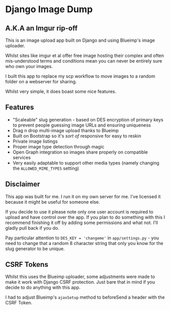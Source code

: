 # Django Image Dump
## A.K.A an Imgur rip-off

This is an image upload app built on Django and using Blueimp's image uploader.

Whilst sites like imgur et al offer free image hosting their complex and often mis-understood terms and conditions mean
you can never be entirely sure who own your images.

I built this app to replace my scp workflow to move images to a random folder on a webserver for sharing.

Whilst very simple, it does boast some nice features.

## Features

- "Scaleable" slug generation - based on DES encryption of primary keys to prevent people guessing image URLs and ensuring uniqueness
- Drag n drop multi-image upload thanks to Blueimp
- Built on Bootstrap so it's _sort of_ responsive for easy to reskin
- Private image listings
- Proper image type detection through magic
- Open Graph integration so images share properly on compatible services
- Very easily adaptable to support other media types (namely changing the ``ALLOWED_MIME_TYPES`` setting)

## Disclaimer

This app was built for me. I run it on my own server for me. I've licensed it because it might be useful for someone else.

If you decide to use it please note only one user account is required to upload and have control over the app. If you plan to do something
with this I recommend finishing it off by adding some permissions and what not. I'll gladly pull back if you do.

Pay particular attention to ``DES_KEY = 'changeme'`` in ``app/settings.py`` - you need to change that a random 8 character string that only you know for the slug generator to be unique.


## CSRF Tokens

Whilst this uses the Blueimp uploader, some adjustments were made to make it work with Django CSRF protection. Just bare that in mind if you decide to do anything with this app.

I had to adjust Blueimp's ``ajaxSetup`` method to beforeSend a header with the CSRF Token.
